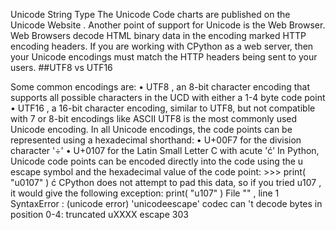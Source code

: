 Unicode String Type The Unicode Code charts are published on the  Unicode Website . Another point of support for Unicode is the Web Browser. Web Browsers decode HTML binary data in the encoding marked HTTP encoding headers. If you are working with CPython as a web server, then your Unicode encodings must match the HTTP headers being sent to your users. 
##UTF8 vs UTF16 

 Some common encodings are: •  UTF8 , an 8-bit character encoding that supports all possible characters in the UCD with either a 1-4 byte code point •  UTF16 , a 16-bit character encoding, similar to UTF8, but not compatible with 7 or 8-bit encodings like ASCII UTF8 is the most commonly used Unicode encoding. In all Unicode encodings, the code points can be represented using a hexadecimal shorthand: •  U+00F7  for the division character  '÷' •  U+0107  for the Latin Small Letter C with acute  'ć' In Python, Unicode code points can be encoded directly into the code using the  u  escape symbol and the hexadecimal value of the code point: >>>  print( "u0107" ) ć CPython does not attempt to pad this data, so if you tried  u107 , it would give the following exception: print( "u107" ) File  "<stdin>" , line  1 SyntaxError : (unicode error)  'unicodeescape'  codec can 't decode bytes in position 0-4: truncated uXXXX escape 303